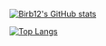 

[![Birb12's GitHub stats](https://github-readme-stats.vercel.app/api?username=Ian-VA&theme=nord&count_private=true&)](https://github.com/anuraghazra/github-readme-stats)

[![Top Langs](https://github-readme-stats.vercel.app/api/top-langs/?username=Ian-VA&theme=nord&layout=compact)](https://github.com/anuraghazra/github-readme-stats)
